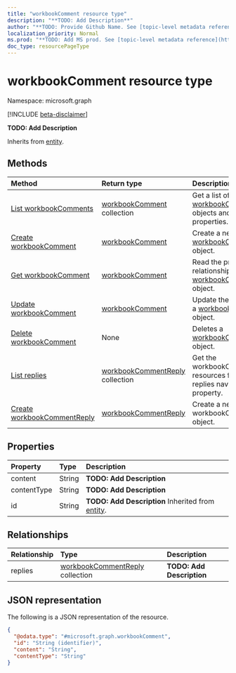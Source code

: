 ```yaml
---
title: "workbookComment resource type"
description: "**TODO: Add Description**"
author: "**TODO: Provide Github Name. See [topic-level metadata reference](https://msgo.azurewebsites.net/add/document/guidelines/metadata.html#topic-level-metadata)**"
localization_priority: Normal
ms.prod: "**TODO: Add MS prod. See [topic-level metadata reference](https://msgo.azurewebsites.net/add/document/guidelines/metadata.html#topic-level-metadata)**"
doc_type: resourcePageType
---
```


# workbookComment resource type

Namespace: microsoft.graph

[!INCLUDE [beta-disclaimer](../../includes/beta-disclaimer.md)]

**TODO: Add Description**


Inherits from [entity](../resources/entity.md).

## Methods
|Method|Return type|Description|
|:---|:---|:---|
|[List workbookComments](../api/workbookcomment-list.md)|[workbookComment](../resources/workbookcomment.md) collection|Get a list of the [workbookComment](../resources/workbookcomment.md) objects and their properties.|
|[Create workbookComment](../api/workbookcomment-create.md)|[workbookComment](../resources/workbookcomment.md)|Create a new [workbookComment](../resources/workbookcomment.md) object.|
|[Get workbookComment](../api/workbookcomment-get.md)|[workbookComment](../resources/workbookcomment.md)|Read the properties and relationships of a [workbookComment](../resources/workbookcomment.md) object.|
|[Update workbookComment](../api/workbookcomment-update.md)|[workbookComment](../resources/workbookcomment.md)|Update the properties of a [workbookComment](../resources/workbookcomment.md) object.|
|[Delete workbookComment](../api/workbookcomment-delete.md)|None|Deletes a [workbookComment](../resources/workbookcomment.md) object.|
|[List replies](../api/workbookcomment-list-replies.md)|[workbookCommentReply](../resources/workbookcommentreply.md) collection|Get the workbookCommentReply resources from the replies navigation property.|
|[Create workbookCommentReply](../api/workbookcomment-post-replies.md)|[workbookCommentReply](../resources/workbookcommentreply.md)|Create a new workbookCommentReply object.|

## Properties
|Property|Type|Description|
|:---|:---|:---|
|content|String|**TODO: Add Description**|
|contentType|String|**TODO: Add Description**|
|id|String|**TODO: Add Description** Inherited from [entity](../resources/entity.md).|

## Relationships
|Relationship|Type|Description|
|:---|:---|:---|
|replies|[workbookCommentReply](../resources/workbookcommentreply.md) collection|**TODO: Add Description**|

## JSON representation
The following is a JSON representation of the resource.
<!-- {
  "blockType": "resource",
  "keyProperty": "id",
  "@odata.type": "microsoft.graph.workbookComment",
  "baseType": "microsoft.graph.entity",
  "openType": false
}
-->
``` json
{
  "@odata.type": "#microsoft.graph.workbookComment",
  "id": "String (identifier)",
  "content": "String",
  "contentType": "String"
}
```

